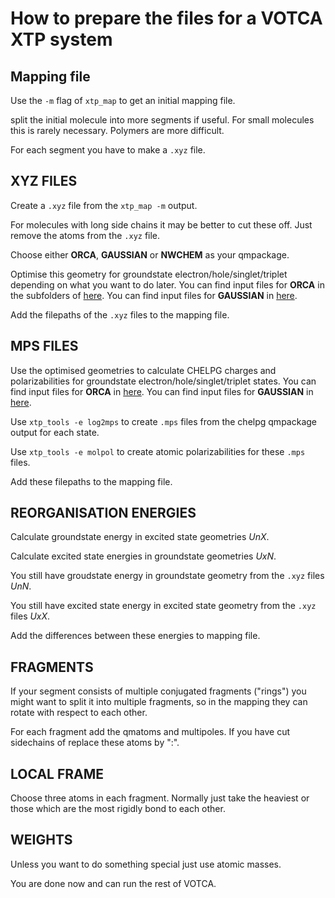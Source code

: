 # How to prepare the files for a VOTCA XTP system

## Mapping file

Use the `-m` flag of `xtp_map` to get an initial mapping file.

split the initial molecule into more segments if useful. For small molecules this is rarely necessary. Polymers are more difficult.

For each segment you have to make a `.xyz` file.

## XYZ FILES

Create a `.xyz` file from the `xtp_map -m` output.

For molecules with long side chains it may be better to cut these off. Just remove the atoms from the `.xyz` file.

Choose either **ORCA**, **GAUSSIAN** or **NWCHEM** as your qmpackage.

Optimise this geometry for groundstate electron/hole/singlet/triplet depending on what you want to do later.
You can find input files for **ORCA** in the subfolders of [here](https://github.com/votca/xtp-tutorials/tree/electrostatics/Thiophene/QC_FILES).
You can find input files for **GAUSSIAN** in [here](https://github.com/votca/xtp-tutorials/tree/electrostatics/Methane/QC_FILES).

Add the filepaths of the `.xyz` files to the mapping file.

## MPS FILES

Use the optimised geometries to calculate CHELPG charges and polarizabilities for groundstate electron/hole/singlet/triplet states.
You can find input files for **ORCA** in [here](https://github.com/votca/xtp-tutorials/tree/electrostatics/Thiophene/MP_FILES).
You can find input files for **GAUSSIAN** in [here](https://github.com/votca/xtp-tutorials/tree/electrostatics/Methane/QC_FILES).

Use `xtp_tools -e log2mps` to create `.mps` files from the chelpg qmpackage output for each state.

Use `xtp_tools -e molpol` to create atomic polarizabilities for these `.mps` files.

Add these filepaths to the mapping file.

## REORGANISATION ENERGIES

Calculate groundstate energy in excited state geometries *UnX*.

Calculate excited state energies in groundstate geometries *UxN*.

You still have groudstate energy in groundstate geometry from the `.xyz` files *UnN*.

You still have excited state energy in  excited state geometry from the `.xyz` files *UxX*.

Add the differences between these energies to mapping file.

## FRAGMENTS

If your segment consists of multiple conjugated fragments ("rings") you might want to split it into multiple fragments, so in the mapping they can rotate with respect to each other.

For each fragment add the qmatoms and multipoles. If you have cut sidechains of replace these atoms by ":".

## LOCAL FRAME

Choose three atoms in each fragment. Normally just take the heaviest or those which are the most rigidly bond to each other.

## WEIGHTS

Unless you want to do something special just use atomic masses.

You are done now and can run the rest of VOTCA.





